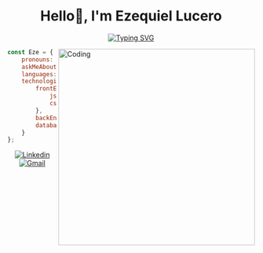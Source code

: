 <h1 align="center">Hello👋, I'm Ezequiel Lucero</h1>
<div align="center">
<a href="https://git.io/typing-svg"><img src="https://readme-typing-svg.demolab.com?font=Fira+Code&pause=1000&color=4EF739&width=800&lines=A+FrontEnd+and+Software+developer+student+from+Argentina%2C+San+Luis" alt="Typing SVG" /></a>
</div>

<div align="left">
<img align="right" alt="Coding" width="400" src="https://media.giphy.com/media/wwg1suUiTbCY8H8vIA/giphy-downsized-large.gif"
</div>

<div align="left">

</div>

```javascript
const Eze = {
    pronouns: "He" | "Him",
    askMeAbout: ["web dev", "tech", "games", "music"],
    languages: ["spanish", "english"],
    technologies: {
        frontEnd: {
            js: ["React", "Js Vanilla"],
            css: ["Bootstrap", "SASS", "GSAP", "Framer Motion", "ThreeJs"]
        },
        backEnd: ["Java", "C++"],
        databases: ["MySql", "MongoDB"],
    }
};

```

<div align="center">
    <a href="https://www.linkedin.com/in/lucero-ezequiel/" target="_blank"><img src="https://img.shields.io/badge/-LinkedIn-222222?style=flat-square&logo=Linkedin&logoColor=white" alt="Linkedin"></a>
    <br>
    <a href="mailto:carlosezequieldev@gmail.com" target="_blank"><img src="https://img.shields.io/badge/Gmail-carlosezequieldev%40gmail.com-red" alt="Gmail"></a>
</div>


